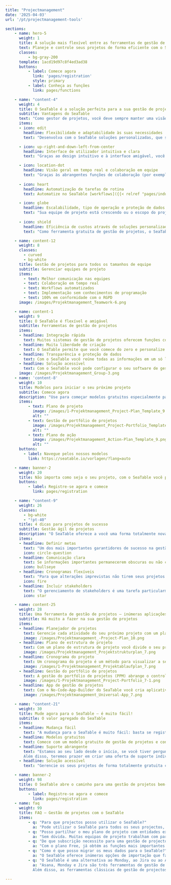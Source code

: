 ```yaml
---
title: "Projectmanagement"
date: '2025-04-03'
url: '/pt/projectmanagement-tools'

sections:
    - name: hero-5
      weight: 1
      title: A solução mais flexível entre as ferramentas de gestão de projetos
      text: Planeje e controle seus projetos de forma eficiente com o SeaTable. Trabalhe em equipe de forma colaborativa em tempo real e **otimize e automatize seus processos**. O SeaTable oferece todas as vantagens das ferramentas modernas de gestão de projetos de que você precisa para uma organização de projetos colaborativa. 
      classes:
          - bg-gray-200
      template: 1acd19d97c8f4ed3ad38
      buttons:
          - label: Comece agora
            link: 'pages/registration'
            style: primary
          - label: Conheça as funções
            link: pages/functions

    - name: "content-4"
      weight: 4
      title: O SeaTable é a solução perfeita para a sua gestão de projetos
      subtitle: Vantagens do SeaTable
      text: "Como gestor de projetos, você deve sempre manter uma visão geral para controlar projetos complexos de forma eficaz. No entanto, o software convencional para gestão de projetos muitas vezes atinge seus limites, especialmente quando se trata de gestão ágil de projetos. O SeaTable oferece a você uma excelente experiência, que se destaca pelas seguintes vantagens:"
      items:
      - icon: edit
        headline: Flexibilidade e adaptabilidade às suas necessidades
        text: "Desenvolva com o SeaTable soluções personalizadas, que se adaptam exatamente às suas necessidades. Não importa se você deseja começar com métodos ágeis de gestão de projetos ou manter uma visão geral com diagramas de Gantt clássicos: o SeaTable oferece a você a liberdade de realizar as suas ideias individuais de gestão eficiente de projetos."

      - icon: up-right-and-down-left-from-center
        headline: Interface de utilizador intuitiva e clara
        text: "Graças ao design intuitivo e à interface amigável, você representa o seu dia a dia de projeto de forma rápida e eficiente. Todos os dados são estruturados de forma clara em tabelas e podem ser visualizados de forma ilustrativa em calendários, organogramas, estatísticas, bem como em quadros Kanban e cronogramas com apenas alguns cliques."

      - icon: location-dot
        headline: Visão geral em tempo real e colaboração em equipe
        text: "Graças às abrangentes funções de colaboração (por exemplo, grupos, comentários e compartilhamentos), seus processos se encaixam e todos sabem o que fazer. No SeaTable, você se mantém atualizado – não importa se se trata da atribuição de tarefas, do acompanhamento do progresso ou da edição conjunta de documentos."
      
      - icon: heart
        headline: Automatização de tarefas de rotina
        text: Automatize no SeaTable [workflows]({{< relref "pages/industry-solutions/individual" >}}) recorrentes. Assim, você reduz o trabalho manual e minimiza os erros humanos. Através da API do SeaTable ou de plataformas de automatização como Zapier, Make e n8n você pode, além disso, integrar todas as suas ferramentas favoritas ao SeaTable.

      - icon: globe
        headline: Escalabilidade, tipo de operação e proteção de dados
        text: "Sua equipe de projeto está crescendo ou o escopo do projeto está mudando? O SeaTable cresce com você. Não importa quão grande seja sua equipe ou quão complexo seja o projeto: graças aos nossos pacotes na nuvem, você pode escalar como quiser. Seus dados são hospedados exclusivamente em servidores europeus e são protegidos de acordo com o RGPD."
      
      - icon: shield
        headline: Eficiência de custos através de soluções personalizadas
        text: "Como ferramenta gratuita de gestão de projetos, o SeaTable convence com sua eficiência de custos e flexibilidade: escolha entre diferentes modelos e adapte o seu software de gestão de projetos ao seu projeto. O SeaTable Free é permanentemente gratuito – você só escala quando necessário."

    - name: content-12
      weight: 8
      classes: 
        - curved
        - bg-white
      title: Gestão de projetos para todos os tamanhos de equipe
      subtitle: Gerenciar equipes de projeto
      items:
        - text: Melhor comunicação nas equipes
        - text: Colaboração em tempo real
        - text: Workflows automatizados
        - text: Implementação sem conhecimentos de programação
        - text: 100% em conformidade com o RGPD
      image: /images/Projektmanagement_Teamwork-6.png

    - name: content-1
      weight: 9
      title: O SeaTable é flexível e amigável
      subtitle: Ferramentas de gestão de projetos
      items:
      - headline: Integração rápida
        text: Muitos sistemas de gestão de projetos oferecem funções complicadas, que mais confundem do que ajudam. O SeaTable oferece uma interface intuitiva, modelos fáceis de usar e acessibilidade imediata.
      - headline: Muita liberdade de criação
        text: O SeaTable permite que você comece do zero e personalize seus processos individualmente. Você recebe todas as ferramentas necessárias para desenvolver o seu projeto de acordo com as suas ideias.
      - headline: Transparência e proteção de dados
        text: Com o SeaTable você reúne todas as informações em um só lugar, trabalha em projetos em conjunto e sincroniza as alterações em tempo real. Assim, surge transparência para todos os envolvidos no projeto. 
      - headline: Solução acessível
        text: Com o SeaTable você pode configurar o seu software de gestão de projetos individualmente. Você só paga pelas funções de que realmente precisa ou usa a versão gratuita, que você pode atualizar, se necessário – de forma transparente e justa.
      image: /images/Projektmanagement_Group-3.png
    - name: 'content-8'
      weight: 10
      title: Modelos para iniciar o seu próximo projeto
      subtitle: Comece agora
      description: "Use para começar modelos gratuitos especialmente para a gestão de projetos. Um curso online gratuito ajuda você passo a passo a criar uma primeira base própria. Experimente como é fácil elevar a gestão dos seus projetos para o próximo nível com o SeaTable!\n**Importe modelos com apenas um clique na sua conta SeaTable!**"
      items:
          - text: Plano de projeto
            image: /images/1-Projektmanagement_Project-Plan_Template_9.png
            alt: ""
          - text: Gestão de portfólio de projetos
            image: /images/Projektmanagement_Project-Portfolio_Template_9.png
            alt: ""
          - text: Plano de ação
            image: /images/Projektmanagement_Action-Plan_Template_9.png
            alt: ""
      buttons:
        - label: Navegue pelos nossos modelos
          link: https://seatable.io/vorlagen/?lang=auto

    - name: banner-2
      weight: 20
      title: Não importa como seja o seu projeto, com o SeaTable você pode realizá-lo
      buttons:
          - label: Registre-se agora e comece
            link: pages/registration

    - name: "content-9"
      weight: 26
      classes:
        - bg-white
        - "!pt-40"
      title: 4 dicas para projetos de sucesso
      subtitle: Gestão ágil de projetos
      description: "O SeaTable oferece a você uma forma totalmente nova de organizar a sua gestão de projetos: você se serve de um conjunto de ferramentas de software e monta o seu plano de projeto e os seus processos de acordo com os seus próprios desejos. Com estas 4 dicas, o seu próximo projeto no SeaTable funcionará sem problemas e com sucesso:"
      items:
      - headline: Definir metas
        text: "Um dos mais importantes garantidores de sucesso na gestão de projetos é que as metas do projeto estejam claramente definidas desde o início. Portanto, você deve esclarecer todas as metas do projeto no início e registrá-las de forma visível para todos com a ajuda de ferramentas de gestão de projetos como o SeaTable. Para uma apresentação clara, um plano de estrutura de projeto, por exemplo, é adequado."
        icon: circle-question
      - headline: Comunicação clara
        text: Se informações importantes permanecerem obscuras ou não chegarem a todos os envolvidos no projeto a tempo, isso pode levar a erros e atrasos. Um software de gestão de projetos como o SeaTable, portanto, possibilita a todos os stakeholders uma visão geral transparente da situação atual do projeto, trabalho colaborativo e comunicação direta.
        icon: bullseye
      - headline: Cronogramas flexíveis
        text: "Para que alterações imprevistas não tirem seus projetos do rumo, você deve apostar em ferramentas flexíveis de gestão de projetos, nas quais você pode alterar o seu plano de projeto de forma espontânea. Com o SeaTable você pode ajustar o cronograma de forma flexível na gestão de projetos, reagir a gargalos de recursos, redistribuir tarefas e, mesmo assim, manter a meta em mente."
        icon: fire
      - headline: Incluir stakeholders
        text: "O gerenciamento de stakeholders é uma tarefa particularmente crítica. Em uma ferramenta de gestão de projetos como o SeaTable você pode dar aos stakeholders acesso limitado aos dados do seu projeto. Configure automatizações para informá-los sobre marcos importantes ou enviar relatórios."
        icon: star

    - name: content-25
      weight: 28
      title: Uma ferramenta de gestão de projetos – inúmeras aplicações
      subtitle: Há muito a fazer na sua gestão de projetos
      items:
      - headline: Planejador de projetos
        text: Gerencie cada atividade do seu próximo projeto com um planejador de projetos claro. Com o modelo de plano de projeto do SeaTable você tem a ferramenta de planejamento de projetos perfeita para projetos grandes e pequenos.
        image: /images/Projektmanagement_-Project-Plan_10.png
      - headline: Plano de estrutura de projeto
        text: Com um plano de estrutura de projeto você divide o seu projeto em subtarefas planejáveis e pacotes de trabalho. Graças ao modelo de planejamento da estrutura de projeto do SeaTable isso é muito fácil.
        image: /images/Projektmanagement_Projektstrukturplan_7.png
      - headline: Cronograma do projeto
        text: Um cronograma do projeto é um método para visualizar a sequência cronológica das atividades em um projeto. No SeaTable você pode usar para isso o plugin da linha do tempo.
        image: /images/1-Projektmanagement_Projektablaufplan_7.png
      - headline: Gestão do portfólio de projetos
        text: A gestão do portfólio de projetos (PPM) abrange o controle de todos os projetos de uma organização. A gestão do portfólio de projetos é intensiva em dados e exige a avaliação de muitos projetos.
        image: /images/1-Projektmanagement_Project-Portfolio_7-1.png
      - headline: App de gestão de projetos
        text: Com o No-Code-App-Builder do SeaTable você cria aplicativos baseados na web – sem nenhum conhecimento de programação. Em um tal App de gestão de projetos ou App de planejamento de projetos você pode controlar exatamente quem pode ver quais dados e como eles são visualizados.
        image: /images/Projektmanagement_Universal-App_7.png

    - name: "content-21"
      weight: 30
      title: Mude agora para o SeaTable – é muito fácil!
      subtitle: O valor agregado do SeaTable
      items:
      - headline: Mudança fácil
        text: "A mudança para o SeaTable é muito fácil: basta se registrar com seu endereço de e-mail e começar diretamente – sem cartão de crédito, sem custos ocultos!<br><br>O SeaTable oferece inúmeras opções de importação, que facilitam a migração dos seus dados e a mudança das suas ferramentas de gestão de projetos anteriores."
      - headline: Modelos gratuitos
        text: Comece com um modelo gratuito de gestão de projetos e convença-se você mesmo do desempenho e da flexibilidade do SeaTable! Você vai notar rapidamente como o SeaTable pode elevar a sua gestão de projetos para um novo nível. Carregue os seus próprios dados e em pouco tempo o seu novo sistema de gestão de projetos estará pronto para uso.
      - headline: Suporte abrangente
        text: "Estamos ao seu lado desde o início, se você tiver perguntas sobre a nossa ferramenta gratuita de gestão de projetos: use mais de 350 artigos de ajuda, o curso online para iniciantes, tutoriais do YouTube ou o nosso fórum da comunidade.
        Além disso, teremos prazer em criar uma oferta de suporte individual para que você possa aproveitar todo o potencial do SeaTable nos seus projetos."
      - headline: Solução acessível
        text: "Gerencie os seus projetos de forma totalmente gratuita com a versão Free do SeaTable – ou dimensione o SeaTable de acordo com as suas necessidades: se você precisar de funções avançadas ou mais capacidades de armazenamento para os seus projetos, você pode simplesmente atualizar para uma versão premium acessível."

    - name: banner-2
      weight: 98
      title: O SeaTable abre o caminho para uma gestão de projetos bem-sucedida
      buttons:
          - label: Registre-se agora e comece
            link: pages/registration
    - name: faq
      weight: 99
      title: FAQ – Gestão de projetos com o SeaTable
      items:
          - q: "Para que projectos posso utilizar o SeaTable?"
            a: "Pode utilizar o SeaTable para todos os seus projectos, por exemplo, projectos de software, projectos de construção ou desenvolvimento de produtos. Graças aos tipos de colunas flexíveis e às opções de visualização versáteis, o SeaTable é a solução perfeita para todos os desafios que um gestor de projectos enfrenta."
          - q: "Posso partilhar o meu plano de projeto com entidades externas?"
            a: "Sem dúvida. Muitas equipas de projeto trabalham com partes interessadas externas através de uma aplicação de gestão de projectos ou diretamente no SeaTable. Em ambos os casos, utiliza aprovações e autorizações para determinar quem pode aceder a que conteúdo."
          - q: "De que subscrição necessito para uma gestão de projectos eficiente?"
            a: "Com o plano Free, já obtém as funções mais importantes para projectos e equipas mais pequenos. Com o plano Plus, a colaboração com intervenientes externos é muito mais fácil graças às opções de partilha alargadas e os limites de armazenamento mais elevados permitem-lhe gerir projectos maiores. Por fim, o plano Enterprise acrescenta automação, personalização alargada e armazenamento de grandes volumes de dados para projectos com grande volume de dados."
          - q: "Como é que posso migrar os meus dados para o SeaTable?"
            a: "O SeaTable oferece inúmeras opções de importação que facilitam a migração dos seus dados e a mudança das suas ferramentas de gestão de projectos anteriores. Carregue os seus dados existentes e o seu novo sistema de gestão de projectos estará pronto a funcionar num instante. Graças à interface de utilizador gráfica e intuitiva, irá encontrar rapidamente o seu caminho."
          - q: "O SeaTable é uma alternativa ao Monday, ao Jira ou ao Asana?"
            a: "Asana, Monday e Jira são três ferramentas de gestão de projetos bem conhecidas que muitas equipas em todo o mundo utilizam. Se está a perguntar-se se estas ferramentas de gestão de projetos são gratuitas, a resposta é não - exceto em versões muito limitadas. Ao contrário do SeaTable, tem de aceitar custos elevados, especialmente para equipas maiores, uma vez que são incorridos montantes de dois dígitos por utilizador e por mês. Se quiser executar a gestão de projectos com o Monday, Jira ou Asana, pode ficar muito caro. O SeaTable, por outro lado, é uma ferramenta de gestão de projectos gratuita convincente para equipas de qualquer dimensão, graças à sua extensa subscrição gratuita.
            Além disso, as ferramentas clássicas de gestão de projectos são menos intuitivas do que o SeaTable. Isto é especialmente verdade para as ferramentas de gestão de projectos gratuitas. A riqueza de funções pode ser esmagadora para os principiantes, especialmente se quiser mapear a sua gestão de projectos na segunda-feira. O Jira é particularmente especializado em projectos de software e gestão ágil de projectos de acordo com o Scrum, o que já requer muitos conhecimentos. O facto de a maioria dos participantes no projeto ter de adquirir primeiro estes conhecimentos significa que a familiarização leva um tempo relativamente longo, ao passo que pode começar imediatamente com o SeaTable. O Asana e o Jira também são menos flexíveis do que o SeaTable e não são recomendados para projectos com grande volume de dados. Leia mais sobre este assunto no nosso [blogue]({{< relref \"posts\" >}})."

---
```

